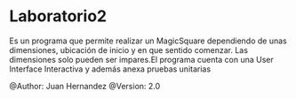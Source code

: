 # Laboratorio2

Es un programa que permite realizar un MagicSquare dependiendo de unas dimensiones, ubicación de inicio y en que sentido comenzar.
Las dimensiones solo pueden ser impares.El programa cuenta con una User Interface Interactiva y además anexa pruebas unitarias

@Author: Juan Hernandez
@Version: 2.0
